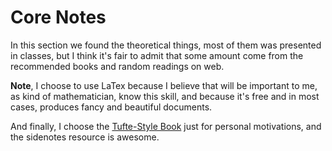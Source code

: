 # Core Notes
In this section we found the theoretical things, most of them was presented in classes, but I think it's fair to admit that some amount come from the recommended books and random readings on web.

**Note**, I choose to use LaTex because I believe that will be important to me, as kind of mathematician, know this skill, and because it's free and in most cases, produces fancy and beautiful documents.

And finally, I choose the [Tufte-Style Book](http://www.latextemplates.com/template/tufte-style-book) just for personal motivations, and the sidenotes resource is awesome.
